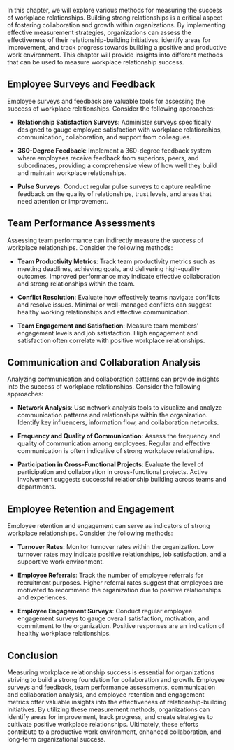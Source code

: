 
In this chapter, we will explore various methods for measuring the success of workplace relationships. Building strong relationships is a critical aspect of fostering collaboration and growth within organizations. By implementing effective measurement strategies, organizations can assess the effectiveness of their relationship-building initiatives, identify areas for improvement, and track progress towards building a positive and productive work environment. This chapter will provide insights into different methods that can be used to measure workplace relationship success.

Employee Surveys and Feedback
---------------------------------

Employee surveys and feedback are valuable tools for assessing the success of workplace relationships. Consider the following approaches:

* **Relationship Satisfaction Surveys**: Administer surveys specifically designed to gauge employee satisfaction with workplace relationships, communication, collaboration, and support from colleagues.

* **360-Degree Feedback**: Implement a 360-degree feedback system where employees receive feedback from superiors, peers, and subordinates, providing a comprehensive view of how well they build and maintain workplace relationships.

* **Pulse Surveys**: Conduct regular pulse surveys to capture real-time feedback on the quality of relationships, trust levels, and areas that need attention or improvement.

Team Performance Assessments
--------------------------------

Assessing team performance can indirectly measure the success of workplace relationships. Consider the following methods:

* **Team Productivity Metrics**: Track team productivity metrics such as meeting deadlines, achieving goals, and delivering high-quality outcomes. Improved performance may indicate effective collaboration and strong relationships within the team.

* **Conflict Resolution**: Evaluate how effectively teams navigate conflicts and resolve issues. Minimal or well-managed conflicts can suggest healthy working relationships and effective communication.

* **Team Engagement and Satisfaction**: Measure team members' engagement levels and job satisfaction. High engagement and satisfaction often correlate with positive workplace relationships.

Communication and Collaboration Analysis
--------------------------------------------

Analyzing communication and collaboration patterns can provide insights into the success of workplace relationships. Consider the following approaches:

* **Network Analysis**: Use network analysis tools to visualize and analyze communication patterns and relationships within the organization. Identify key influencers, information flow, and collaboration networks.

* **Frequency and Quality of Communication**: Assess the frequency and quality of communication among employees. Regular and effective communication is often indicative of strong workplace relationships.

* **Participation in Cross-Functional Projects**: Evaluate the level of participation and collaboration in cross-functional projects. Active involvement suggests successful relationship building across teams and departments.

Employee Retention and Engagement
-------------------------------------

Employee retention and engagement can serve as indicators of strong workplace relationships. Consider the following methods:

* **Turnover Rates**: Monitor turnover rates within the organization. Low turnover rates may indicate positive relationships, job satisfaction, and a supportive work environment.

* **Employee Referrals**: Track the number of employee referrals for recruitment purposes. Higher referral rates suggest that employees are motivated to recommend the organization due to positive relationships and experiences.

* **Employee Engagement Surveys**: Conduct regular employee engagement surveys to gauge overall satisfaction, motivation, and commitment to the organization. Positive responses are an indication of healthy workplace relationships.

Conclusion
----------

Measuring workplace relationship success is essential for organizations striving to build a strong foundation for collaboration and growth. Employee surveys and feedback, team performance assessments, communication and collaboration analysis, and employee retention and engagement metrics offer valuable insights into the effectiveness of relationship-building initiatives. By utilizing these measurement methods, organizations can identify areas for improvement, track progress, and create strategies to cultivate positive workplace relationships. Ultimately, these efforts contribute to a productive work environment, enhanced collaboration, and long-term organizational success.
